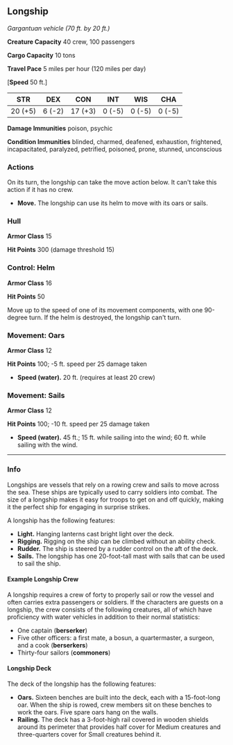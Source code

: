 ﻿## Longship

*Gargantuan vehicle (70 ft. by 20 ft.)*

**Creature Capacity** 40 crew, 100 passengers

**Cargo Capacity** 10 tons

**Travel Pace** 5 miles per hour (120 miles per day)

[**Speed** 50 ft.]

|STR|DEX|CON|INT|WIS|CHA|
|:---:|:---:|:---:|:---:|:---:|:---:|
|20 (+5)|6 (-2)|17 (+3)|0 (-5)|0 (-5)|0 (-5)|

**Damage Immunities** poison, psychic

**Condition Immunities** blinded, charmed, deafened, exhaustion, frightened, incapacitated, paralyzed, petrified, poisoned, prone, stunned, unconscious

### Actions

On its turn, the longship can take the move action below. It can't take this action if it has no crew.

- **Move.** The longship can use its helm to move with its oars or sails.

### Hull

**Armor Class** 15

**Hit Points** 300 (damage threshold 15)

### Control: Helm

**Armor Class** 16

**Hit Points** 50

Move up to the speed of one of its movement components, with one 90-degree turn. If the helm is destroyed, the longship can't turn.

### Movement: Oars

**Armor Class** 12

**Hit Points** 100; -5 ft. speed per 25 damage taken

- **Speed (water).** 20 ft. (requires at least 20 crew)

### Movement: Sails

**Armor Class** 12

**Hit Points** 100; -10 ft. speed per 25 damage taken

- **Speed (water).** 45 ft.; 15 ft. while sailing into the wind; 60 ft. while sailing with the wind.

---

### Info

Longships are vessels that rely on a rowing crew and sails to move across the sea. These ships are typically used to carry soldiers into combat. The size of a longship makes it easy for troops to get on and off quickly, making it the perfect ship for engaging in surprise strikes.

A longship has the following features:

- **Light.** Hanging lanterns cast bright light over the deck.
- **Rigging.** Rigging on the ship can be climbed without an ability check.
- **Rudder.** The ship is steered by a rudder control on the aft of the deck.
- **Sails.** The longship has one 20-foot-tall mast with sails that can be used to sail the ship.

#### Example Longship Crew

A longship requires a crew of forty to properly sail or row the vessel and often carries extra passengers or soldiers. If the characters are guests on a longship, the crew consists of the following creatures, all of which have proficiency with water vehicles in addition to their normal statistics:

- One captain (**berserker**)
- Five other officers: a first mate, a bosun, a quartermaster, a surgeon, and a cook (**berserkers**)
- Thirty-four sailors (**commoners**)

#### Longship Deck

The deck of the longship has the following features:

- **Oars.** Sixteen benches are built into the deck, each with a 15-foot-long oar. When the ship is rowed, crew members sit on these benches to work the oars. Five spare oars hang on the walls.
- **Railing.** The deck has a 3-foot-high rail covered in wooden shields around its perimeter that provides half cover for Medium creatures and three-quarters cover for Small creatures behind it.

